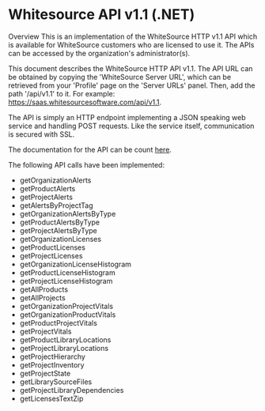 # Whitesource API v1.1 (.NET)
Overview
This is an implementation of the WhiteSource HTTP v1.1 API which is available for WhiteSource customers 
who are licensed to use it. The APIs can be accessed by the organization's administrator(s). 

This document describes the WhiteSource HTTP API v1.1. The API URL can be obtained by copying 
the 'WhiteSource Server URL', which can be retrieved from your 'Profile' page on the 'Server URLs' 
panel. Then, add the path '/api/v1.1' to it. For example: https://saas.whitesourcesoftware.com/api/v1.1.

The API is simply an HTTP endpoint implementing a JSON speaking web service and handling POST requests. 
Like the service itself, communication is secured with SSL.

The documentation for the API can be count [here](https://whitesource.atlassian.net/wiki/spaces/WD/pages/34046170/HTTP+API+v1.1).

The following API calls have been implemented:
- getOrganizationAlerts
- getProductAlerts
- getProjectAlerts
- getAlertsByProjectTag
- getOrganizationAlertsByType
- getProductAlertsByType
- getProjectAlertsByType
- getOrganizationLicenses
- getProductLicenses
- getProjectLicenses
- getOrganizationLicenseHistogram
- getProductLicenseHistogram
- getProjectLicenseHistogram
- getAllProducts
- getAllProjects
- getOrganizationProjectVitals
- getOrganizationProductVitals
- getProductProjectVitals
- getProjectVitals
- getProductLibraryLocations
- getProjectLibraryLocations
- getProjectHierarchy
- getProjectInventory
- getProjectState
- getLibrarySourceFiles
- getProjectLibraryDependencies
- getLicensesTextZip

